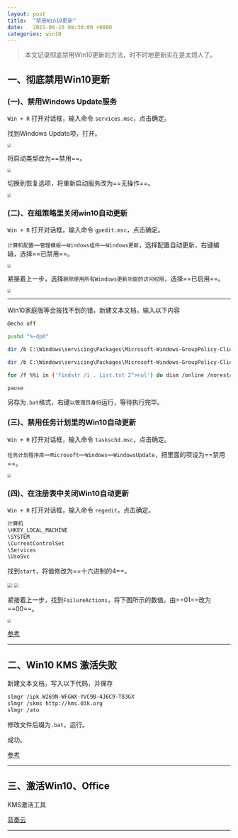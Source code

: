 ```yaml
---
layout: post
title:  "禁用Win10更新"
date:   2021-06-16 08:30:00 +0800
categories: win10
---
```




> 本文记录彻底禁用Win10更新的方法，时不时地更新实在是太烦人了。

## 一、彻底禁用Win10更新

### (一)、禁用Windows Update服务

`Win + R` 打开对话框，输入命令 `services.msc`，点击确定。

找到Windows Update项，打开。

<img src="https://gitee.com/luckyfor7/images/raw/master/img/Snipaste_2021-06-13_18-55-21.png" style="zoom:50%;" />

将启动类型改为==禁用==。

<img src="https://gitee.com/luckyfor7/images/raw/master/img/Snipaste_2021-06-13_18-56-03.png" style="zoom:50%;" />

切换到恢复选项，将重新启动服务改为==无操作==。

<img src="https://gitee.com/luckyfor7/images/raw/master/img/Snipaste_2021-06-13_18-56-49.png" style="zoom:50%;" />



### (二)、在组策略里关闭win10自动更新

`Win + R` 打开对话框，输入命令 `gpedit.msc`，点击确定。

`计算机配置`—`管理模板`—`Windows组件`—`Windows更新`，选择配置自动更新，右键编辑，选择==已禁用==。

<img src="https://gitee.com/luckyfor7/images/raw/master/img/Snipaste_2021-06-13_19-04-40.png" style="zoom:50%;" />

紧接着上一步，选择`删除使用所有Windows更新功能的访问权限`，选择==已启用==。

<img src="https://gitee.com/luckyfor7/images/raw/master/img/Snipaste_2021-06-13_19-07-57.png" style="zoom:50%;" />

---

Win10家庭版等会报找不到的错，新建文本文档，输入以下内容

```bash
@echo off

pushd "%~dp0"

dir /b C:\Windows\servicing\Packages\Microsoft-Windows-GroupPolicy-ClientExtensions-Package~3*.mum >List.txt

dir /b C:\Windows\servicing\Packages\Microsoft-Windows-GroupPolicy-ClientTools-Package~3*.mum >>List.txt

for /f %%i in ('findstr /i . List.txt 2^>nul') do dism /online /norestart /add-package:"C:\Windows\servicing\Packages\%%i"

pause
```

另存为`.bat`格式，右键`以管理员身份`运行，等待执行完毕。



### (三)、禁用任务计划里的Win10自动更新

`Win + R` 打开对话框，输入命令 `taskschd.msc`，点击确定。

`任务计划程序库`—`Microsoft`—`Windows`—`WindowsUpdate`，把里面的项设为==禁用==。

<img src="https://gitee.com/luckyfor7/images/raw/master/img/Snipaste_2021-06-13_19-33-15.png" style="zoom:50%;" />



### (四)、在注册表中关闭Win10自动更新

`Win + R` 打开对话框，输入命令 `regedit`，点击确定。

```bash
计算机
\HKEY_LOCAL_MACHINE
\SYSTEM
\CurrentControlSet
\Services
\UsoSvc
```

找到`start`，将值修改为==十六进制的4==。

<img src="https://gitee.com/luckyfor7/images/raw/master/img/Snipaste_2021-06-13_19-16-22.png" style="zoom:67%;" />

<img src="https://gitee.com/luckyfor7/images/raw/master/img/Snipaste_2021-06-13_19-16-53.png" style="zoom: 67%;" />

紧接着上一步，找到`FailureActions`，将下图所示的数值，由==01==改为==00==。

<img src="https://gitee.com/luckyfor7/images/raw/master/img/Snipaste_2021-06-13_19-19-52.png" style="zoom:50%;" />



[参考](http://www.dnpz.net/diannaozhishi/4870.html)

---



## 二、Win10 KMS 激活失败

新建文本文档，写入以下代码，并保存

```bash
slmgr /ipk W269N-WFGWX-YVC9B-4J6C9-T83GX 
slmgr /skms http://kms.03k.org 
slmgr /ato
```

修改文件后缀为`.bat`，运行。

成功。

[参考](https://zhuanlan.zhihu.com/p/304478487)

---



## 三、激活Win10、Office

KMS激活工具

[蓝奏云](https://wwa.lanzoui.com/iwfdHq8z4oh)

---

